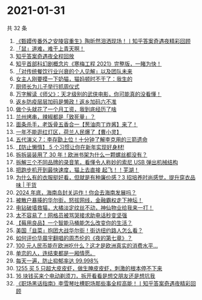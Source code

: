 # 2021-01-31

共 32 条

<!-- BEGIN -->
<!-- 最后更新时间 Sun Jan 31 2021 23:09:24 GMT+0800 (CST) -->

1. [《甄嬛传番外之安陵容重生》陶昕然泪洒现场！丨知乎答案奇遇夜精彩回顾](https://www.zhihu.com/zvideo/1338150653835550720)
2. [「鼠」道难，难于上青天啊！](https://www.zhihu.com/zvideo/1338841032310333440)
3. [知乎答案奇遇夜全程回放](https://www.zhihu.com/zvideo/1337899403299422208)
4. [知乎首部科幻剧概念片《寒梅工程
   2021》完整版，一睹为快！](https://www.zhihu.com/zvideo/1339020918450556928)
5. [「对传统餐饮行业兴衰的个人见解」以及团队未来](https://www.zhihu.com/zvideo/1339265894627438593)
6. [女主人刚要摸一下奶猫，猫妈顿时不干了：我生的](https://www.zhihu.com/zvideo/1338876303853322240)
7. [厨师长为儿子举行抓周仪式](https://www.zhihu.com/zvideo/1339205267796205569)
8. [万字解读《师父》：天才级别的武侠电影，你可能真的没看懂！](https://www.zhihu.com/zvideo/1338443011962384384)
9. [返乡防疫层层加码是懒政！返乡加码六不准](https://www.zhihu.com/zvideo/1339244984630411264)
10. [做个头就花了一个月工资，我到底经历了啥](https://www.zhihu.com/zvideo/1339022002800807936)
11. [兰州烤串，辣椒都是「致死量」？](https://www.zhihu.com/zvideo/1339208431019487232)
12. [面条杀手，老饭骨五香合一【葱油肉丁炸酱】来了！](https://www.zhihu.com/zvideo/1338888809846140928)
13. [一年不能逛红灯区，荷兰人民爆了【曹小灵】](https://www.zhihu.com/zvideo/1338992931198939136)
14. [五代演义
    7：李存勖上位！十分钟了解李克用的三箭遗命](https://www.zhihu.com/zvideo/1339001449883897856)
15. [【防止懒惰】 5 个习惯让你在新年实现好身材!](https://www.zhihu.com/zvideo/1339224540543193088)
16. [拆拆装装用了 30
    年！欧洲书架为什么一颗螺丝都没有？](https://www.zhihu.com/zvideo/1338587433940492288)
17. [拆解三个不同品牌的录音笔，看懂令人称妙的索尼 USB
    弹出机械结构](https://www.zhihu.com/zvideo/1339103713114816513)
18. [把跑步机开到最快速度，猫上去直接 起飞！！芜湖！](https://www.zhihu.com/zvideo/1338845459067686912)
19. [为什么有的衣服挺好看，但就是有种廉价感？3 招培养时尚感觉，提升穿衣品味 |
    干货](https://www.zhihu.com/zvideo/1338930166274977792)
20. [2024
    年底，海南岛封关运作！你会去海南发展吗？](https://www.zhihu.com/zvideo/1338601161100566528)
21. [被散户暴揍的华尔街，怒拔网线，金融霸权走下神坛！](https://www.zhihu.com/zvideo/1338879778200911872)
22. [电钻破墙救猫，大橘淡定纹丝不动，神仙物业给我来一打！](https://www.zhihu.com/zvideo/1338879212514205696)
23. [太不容易了！网格员被骂哭接求助电话秒变坚强](https://www.zhihu.com/zvideo/1338867538017718272)
24. [【莓用良品】一个智能马桶能怎么改变你的生活？](https://www.zhihu.com/zvideo/1338801051412721665)
25. [美国「韭菜」抱团大战华尔街！街访纽约路人怎么看？](https://www.zhihu.com/zvideo/1338811085781274624)
26. [如何评价华晨宇翻唱的周杰伦的《夜的第七章》？](https://www.zhihu.com/zvideo/1338978123481337856)
27. [100
    元人民币能在欧洲吃什么？这才是欧洲真实的消费水平...](https://www.zhihu.com/zvideo/1338646645605163008)
28. [单恋的人，连结束都是一厢情愿。](https://www.zhihu.com/zvideo/1338884164406988801)
29. [每天一遍，防止抑郁率达 99.998%](https://www.zhihu.com/zvideo/1338534004841721857)
30. [1255 买 5
    只超大皮皮虾，做生腌皮皮虾，刺激的根本停不下来](https://www.zhihu.com/zvideo/1338095645883297792)
31. [16
    块钱买来个电动剃须刀，拆开看看是想交朋友还是想坑我](https://www.zhihu.com/zvideo/1338867628300402689)
32. [《职场黑话指南》李雪琴吐槽职场那些事全程高能！丨知乎答案奇遇夜精彩回顾](https://www.zhihu.com/zvideo/1338139157697851393)

<!-- END -->
